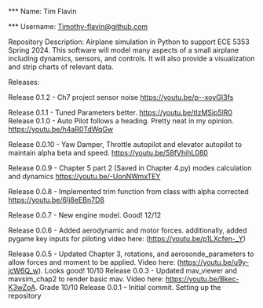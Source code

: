 *** Name: Tim Flavin

*** Username: Timothy-flavin@github.com

Repository Description: Airplane simulation in Python to support ECE 5353 Spring 2024.  This software will model many aspects of a small airplane including dynamics, sensors, and controls.  It will also provide a visualization and strip charts of relevant data.

Releases:

Release 0.1.2 - Ch7 project sensor noise https://youtu.be/p--xoyGI3fs 

Release 0.1.1 - Tuned Parameters better. https://youtu.be/tIzMSip5lR0
Release 0.1.0 - Auto Pilot follows a heading. Pretty neat in my opinion. https://youtu.be/h4aR0TdWqGw 

Release 0.0.10 - Yaw Damper, Throttle autopilot and elevator autopilot to maintain alpha beta and speed. https://youtu.be/58fVhihL080

Release 0.0.9 - Chapter 5 part 2 (Saved in Chapter 4.py) modes calculation and dynamics https://youtu.be/-UonNWmxTEY

Release 0.0.8 - Implemented trim function from class with alpha corrected https://youtu.be/6Ij8eEBn7D8 

Release 0.0.7 - New engine model.  Good!  12/12

Release 0.0.6 - Added aerodynamic and motor forces. additionally, added pygame key inputs for piloting video here: (https://youtu.be/p1LXcfen-_Y)

Release 0.0.5 - Updated Chapter 3, rotations, and aerosonde_parameters to allow forces and moment to be applied. Video here: (https://youtu.be/u9y-jcW6Q_w). Looks good! 10/10
Release 0.0.3 - Updated mav_viewer and mavsim_chap2 to render basic mav. Video here: https://youtu.be/Bkec-K3wZoA. Grade 10/10
Release 0.0.1 – Initial commit. Setting up the repository
